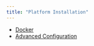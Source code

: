 ```yaml
---
title: "Platform Installation"
---
```


* [Docker](installation-platform/1-docker)
* [Advanced Configuration](installation-platform/3-advanced-configuration)
